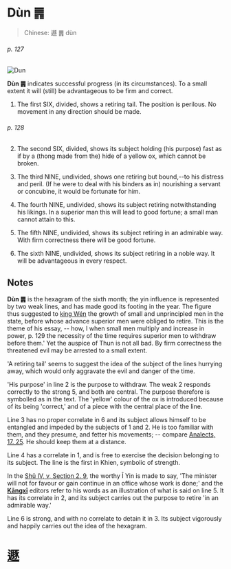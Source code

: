 # Dùn ䷠

> Chinese: 遯 ䷠ dùn

###### p. 127

![Dun](https://88o.io/wp-content/uploads/2018/09/33-e981afdun.jpg)

**Dùn ䷠** indicates successful progress (in its circumstances). To a small extent it will (still) be advantageous to be firm and correct.

1. The first SIX, divided, shows a retiring tail. The position is perilous. No movement in any direction should be made.

###### p. 128

2. The second SIX, divided, shows its subject holding (his purpose) fast as if by a (thong made from the) hide of a yellow ox, which cannot be broken.

3. The third NINE, undivided, shows one retiring but bound,--to his distress and peril. (If he were to deal with his binders as in) nourishing a servant or concubine, it would be fortunate for him.

4. The fourth NINE, undivided, shows its subject retiring notwithstanding his likings. In a superior man this will lead to good fortune; a small man cannot attain to this.

5. The fifth NINE, undivided, shows its subject retiring in an admirable way. With firm correctness there will be good fortune.

6. The sixth NINE, undivided, shows its subject retiring in a noble way. It will be advantageous in every respect.

## Notes

**Dùn ䷠** is the hexagram of the sixth month; the yin influence is represented by two weak lines, and has made good its footing in the year. The figure thus suggested to [king Wén](https://en.wikipedia.org/wiki/King_Wen_of_Zhou) the growth of small and unprincipled men in the state, before whose advance superior men were obliged to retire. This is the theme of his essay, -- how, I when small men multiply and increase in power, p. 129 the necessity of the time requires superior men to withdraw before them.' Yet the auspice of Thun is not all bad. By firm correctness the threatened evil may be arrested to a small extent.

'A retiring tail' seems to suggest the idea of the subject of the lines hurrying away, which would only aggravate the evil and danger of the time.

'His purpose' in line 2 is the purpose to withdraw. The weak 2 responds correctly to the strong 5, and both are central. The purpose therefore is symbolled as in the text. The 'yellow' colour of the ox is introduced because of its being 'correct,' and of a piece with the central place of the line.

Line 3 has no proper correlate in 6 and its subject allows himself to be entangled and impeded by the subjects of 1 and 2. He is too familiar with them, and they presume, and fetter his movements; -- compare [Analects, 17. 25](). He should keep them at a distance.

Line 4 has a correlate in 1, and is free to exercise the decision belonging to its subject. The line is the first in Khien, symbolic of strength.

In the [Shû IV, v, Section 2. 9](), the worthy Î Yin is made to say, 'The minister will not for favour or gain continue in an office whose work is done;' and the [**Kāngxī**](https://en.wikipedia.org/wiki/Kangxi_Dictionary) editors refer to his words as an illustration of what is said on line 5. It has its correlate in 2, and its subject carries out the purpose to retire 'in an admirable way.'

Line 6 is strong, and with no correlate to detain it in 3. Its subject vigorously and happily carries out the idea of the hexagram.

# [遯](./e981afdun_cn.md)
